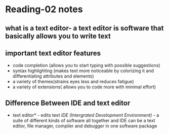 # Reading-02 notes
## what is a text editor- a text editor is software that basically allows you to write text
## important text editor features
- code completion (allows you to start typing with possible suggestions)
- syntax highlighting (makes text more noticeable by colorizing it and differentiating attributes and elements)
- a variety of themes(strains eyes less and reduces fatigue)
- a variety of extensions( allows you to code more with minimal effort)
## Difference Between IDE and text editor
* text editor* - edits text
*IDE (Intergrated Development Environment)* - a suite of different kinds of software all together and IDE can be a text editor, file manager, compiler and debugger in one software package
